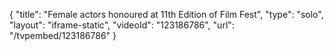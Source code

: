 {
    "title": "Female actors honoured at 11th Edition of Film Fest",
    "type": "solo",
    "layout": "iframe-static",
    "videoId": "123186786",
    "url": "\/tvpembed\/123186786"
}